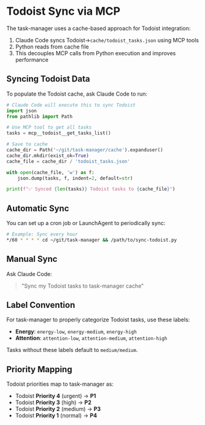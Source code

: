 # Todoist Sync via MCP

The task-manager uses a cache-based approach for Todoist integration:
1. Claude Code syncs Todoist→`cache/todoist_tasks.json` using MCP tools
2. Python reads from cache file
3. This decouples MCP calls from Python execution and improves performance

## Syncing Todoist Data

To populate the Todoist cache, ask Claude Code to run:

```python
# Claude Code will execute this to sync Todoist
import json
from pathlib import Path

# Use MCP tool to get all tasks
tasks = mcp__todoist__get_tasks_list()

# Save to cache
cache_dir = Path('~/git/task-manager/cache').expanduser()
cache_dir.mkdir(exist_ok=True)
cache_file = cache_dir / 'todoist_tasks.json'

with open(cache_file, 'w') as f:
    json.dump(tasks, f, indent=2, default=str)

print(f"✅ Synced {len(tasks)} Todoist tasks to {cache_file}")
```

## Automatic Sync

You can set up a cron job or LaunchAgent to periodically sync:

```bash
# Example: Sync every hour
*/60 * * * * cd ~/git/task-manager && /path/to/sync-todoist.py
```

## Manual Sync

Ask Claude Code:
> "Sync my Todoist tasks to task-manager cache"

## Label Convention

For task-manager to properly categorize Todoist tasks, use these labels:
- **Energy**: `energy-low`, `energy-medium`, `energy-high`
- **Attention**: `attention-low`, `attention-medium`, `attention-high`

Tasks without these labels default to `medium/medium`.

## Priority Mapping

Todoist priorities map to task-manager as:
- Todoist **Priority 4** (urgent) → **P1**
- Todoist **Priority 3** (high) → **P2**
- Todoist **Priority 2** (medium) → **P3**
- Todoist **Priority 1** (normal) → **P4**
